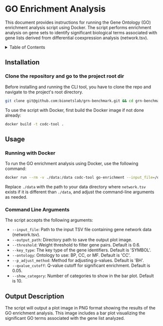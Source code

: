 # GO Enrichment Analysis

This document provides instructions for running the Gene Ontology (GO) enrichment analysis script using Docker. The script performs enrichment analysis on gene sets to identify significant biological terms associated with gene lists derived from differential coexpression analysis (network.tsv).

<details>
<summary> Table of Contents </summary>

- [Installation](#installation)
- [Usage](#usage)
  - [Running with Docker](#running-with-docker)
  - [Command Line Arguments](#command-line-arguments)
- [Output Description](#output-description)

</details>

## Installation

### Clone the repository and go to the project root dir

Before installing and running the CLI tool, you have to clone the repo and navigate
to the project's root directory.

```bash
git clone git@github.com:bionetslab/grn-benchmark.git && cd grn-benchmark/src/codc-cli-tool
```

To use the script with Docker, first build the Docker image if not done already:

```bash
docker build -t codc-tool .
```

## Usage

### Running with Docker

To run the GO enrichment analysis using Docker, use the following command:

```bash
docker run --rm -v ./data:/data codc-tool go-enrichment --input_file=/data/network.tsv --output_path=/data --threshold=0.6 --key_type=SYMBOL --ontology=BP --p_adjust_method=BH --qvalue_cutoff=0.05 --show_category=10
```

Replace `./data` with the path to your data directory where `network.tsv` exists if it is different than `./data`, and adjust the command-line arguments as needed.

### Command Line Arguments

The script accepts the following arguments:

- `--input_file`: Path to the input TSV file containing gene network data (network.tsv).
- `--output_path`: Directory path to save the output plot image.
- `--threshold`: Weight threshold to filter gene pairs. Default is 0.6.
- `--key_type`: The key type of the gene identifiers. Default is 'SYMBOL'.
- `--ontology`: Ontology to use: BP, CC, or MF. Default is 'CC'.
- `--p_adjust_method`: Method for adjusting p-values. Default is 'BH'.
- `--qvalue_cutoff`: Q-value cutoff for significant enrichment. Default is 0.05.
- `--show_category`: Number of categories to show in the bar plot. Default is 10.

## Output Description

The script will output a plot image in PNG format showing the results of the GO enrichment analysis. This image includes a bar plot visualizing the significant GO terms associated with the gene list analyzed.